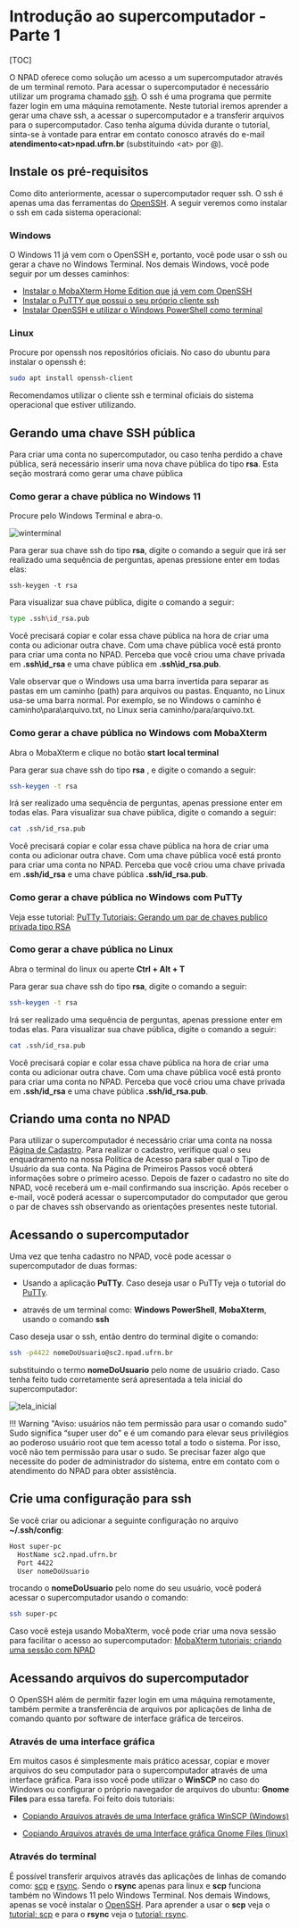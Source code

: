 # Introdução ao supercomputador - Parte&nbsp;1

[TOC]

O NPAD oferece como solução um acesso a um supercomputador através de um terminal remoto. Para acessar o supercomputador é necessário utilizar um programa chamado [ssh](https://linuxcommand.org/lc3_man_pages/ssh1.html). O ssh é uma programa que permite fazer login em uma máquina remotamente. Neste tutorial iremos aprender a gerar uma chave ssh, a acessar o supercomputador e a transferir arquivos para o supercomputador. Caso tenha alguma dúvida durante o tutorial, sinta-se à vontade para entrar em contato conosco através do e-mail **atendimento\<at>npad.ufrn.br** (substituindo \<at> por @).

## Instale os pré-requisitos

Como dito anteriormente, acessar o supercomputador requer ssh. O ssh é apenas uma das ferramentas do [OpenSSH](https://www.openssh.com/). A seguir veremos como instalar o ssh em cada sistema operacional:

### Windows

O Windows 11 já vem com o OpenSSH e, portanto, você pode usar o ssh ou gerar a chave no Windows Terminal. Nos demais Windows, você pode seguir por um desses caminhos:

- [Instalar o MobaXterm Home Edition que já vem com OpenSSH](https://mobaxterm.mobatek.net/download-home-edition.html)
- [Instalar o PuTTY que possui o seu próprio cliente ssh](https://www.chiark.greenend.org.uk/~sgtatham/putty/latest.html)
- [Instalar OpenSSH e utilizar o Windows PowerShell como terminal](https://learn.microsoft.com/pt-br/windows-server/administration/openssh/openssh_install_firstuse)

### Linux

Procure por openssh nos repositórios oficiais. No caso do ubuntu para instalar o openssh é:

```bash
sudo apt install openssh-client
```

Recomendamos utilizar o cliente ssh e terminal oficiais do sistema operacional que estiver utilizando.

## Gerando uma chave SSH pública

Para criar uma conta no supercomputador, ou caso tenha perdido a chave pública, será necessário inserir uma nova chave pública do tipo **rsa**. Esta seção mostrará como gerar uma chave pública

### Como gerar a chave pública no Windows 11

Procure pelo Windows Terminal e abra-o.

![winterminal](../assets/superpc_introduction_part_1/winterminal.png)

Para gerar sua chave ssh do tipo **rsa**, digite o comando a seguir que irá ser realizado uma sequência de perguntas, apenas pressione enter em todas elas:

```
ssh-keygen -t rsa
```

Para visualizar sua chave pública, digite o comando a seguir:

```bash
type .ssh\id_rsa.pub
```

Você precisará copiar e colar essa chave pública na hora de criar uma conta ou adicionar outra chave. Com uma chave pública você está pronto para criar uma conta no NPAD. Perceba que você criou uma chave privada em **.ssh\id_rsa** e uma chave pública em **.ssh\id_rsa.pub**. 

Vale observar que o Windows usa uma barra invertida para separar as pastas em um caminho (path) para arquivos ou pastas. Enquanto, no Linux usa-se uma barra normal. Por exemplo, se no Windows o caminho é caminho\para\arquivo.txt, no Linux seria caminho/para/arquivo.txt.

### Como gerar a chave pública no Windows com MobaXterm

Abra o MobaXterm e clique no botão **start local terminal**

Para gerar sua chave ssh do tipo **rsa** , e digite o comando a seguir:

```bash
ssh-keygen -t rsa
```

Irá ser realizado uma sequência de perguntas, apenas pressione enter em todas elas. Para visualizar sua chave pública, digite o comando a seguir:

```bash
cat .ssh/id_rsa.pub
```

Você precisará copiar e colar essa chave pública na hora de criar uma conta ou adicionar outra chave. Com uma chave pública você está pronto para criar uma conta no NPAD. Perceba que você criou uma chave privada em **.ssh/id_rsa** e uma
chave pública **.ssh/id_rsa.pub**.

### Como gerar a chave pública no Windows com PuTTy

Veja esse tutorial: [PuTTy Tutoriais: Gerando um par de chaves publico privada tipo RSA](../beginner/putty_tutorial.md#gerando-um-par-de-chaves-publico-privada-tipo-rsa)

### Como gerar a chave pública no Linux

Abra o terminal do linux ou aperte **Ctrl + Alt + T**

Para gerar sua chave ssh do tipo **rsa**, digite o comando a seguir:

```bash
ssh-keygen -t rsa
```

Irá ser realizado uma sequência de perguntas, apenas pressione enter em todas elas. Para visualizar sua chave pública, digite o comando a seguir:

```bash
cat .ssh/id_rsa.pub
```

Você precisará copiar e colar essa chave pública na hora de criar uma conta ou adicionar outra chave. Com uma chave pública você está pronto para criar uma conta no NPAD. Perceba que você criou uma chave privada em **.ssh/id_rsa** e uma
chave pública **.ssh/id_rsa.pub**.

## Criando uma conta no NPAD

Para utilizar o supercomputador é necessário criar uma conta na nossa [Página de Cadastro](http://npad.ufrn.br/primeirospassos.php). Para realizar o cadastro, verifique qual o seu enquadramento na nossa Política de Acesso para saber qual o Tipo de Usuário da sua conta. Na Página de Primeiros Passos você obterá informações sobre o primeiro acesso. Depois de fazer o cadastro no site do NPAD, você receberá um e-mail confirmando sua inscrição. Após receber o e-mail, você poderá acessar o supercomputador do computador que gerou o par de chaves ssh observando as orientações presentes neste tutorial.

## Acessando o supercomputador

Uma vez que tenha cadastro no NPAD, você pode acessar o supercomputador de
duas formas:

- Usando a aplicação **PuTTy**. Caso deseja usar o PuTTy veja o tutorial do [PuTTy](../beginner/putty_tutorial.md#acessando-o-supercomputador-atraves-do-putty). 

- através de um terminal como: **Windows PowerShell**, **MobaXterm**, usando o comando **ssh**

Caso deseja usar o ssh, então dentro do terminal digite o comando:

```bash
ssh -p4422 nomeDoUsuario@sc2.npad.ufrn.br
```

substituindo o termo **nomeDoUsuario** pelo nome de usuário criado. Caso tenha feito tudo corretamente será apresentada a tela inicial do supercomputador:

![tela_inicial](../assets/superpc_introduction_part_1/tela_inicial.png)


!!! Warning "Aviso: usuários não tem permissão para usar o comando sudo"  
    Sudo significa “super user do” e é um comando para elevar seus privilégios ao poderoso usuário root que tem acesso total a todo o sistema. Por isso, você não tem permissão para usar o sudo.
    Se precisar fazer algo que necessite do poder de administrador do sistema, entre em contato com o atendimento do NPAD para obter assistência.

## Crie uma configuração para ssh

Se você criar ou adicionar a seguinte configuração no arquivo **~/.ssh/config**:

```bash
Host super-pc
  HostName sc2.npad.ufrn.br
  Port 4422
  User nomeDoUsuario
```

trocando o **nomeDoUsuario** pelo nome do seu usuário, você poderá acessar o supercomputador usando o comando:

```bash
ssh super-pc
```

Caso você esteja usando MobaXterm, você pode criar uma nova sessão para facilitar
o acesso ao supercomputador: [MobaXterm tutoriais: criando uma sessão com NPAD](../beginner/mobaxterm_tutorial.md)

## Acessando arquivos do supercomputador

O OpenSSH além de permitir fazer login em uma máquina remotamente, também
permite a transferência de arquivos por aplicações de linha de comando
quanto por software de interface gráfica de terceiros.

### Através de uma interface gráfica

Em muitos casos é simplesmente mais prático acessar, copiar e mover arquivos
do seu computador para o supercomputador através de uma interface gráfica.
Para isso você pode utilizar o **WinSCP** no caso do Windows ou configurar o
próprio navegador de arquivos do ubuntu: **Gnome Files** para essa tarefa.
Foi feito dois tutoriais:

- [Copiando Arquivos através de uma Interface gráfica WinSCP (Windows)](../beginner/winscp_tutorial.md)

- [Copiando Arquivos através de uma Interface gráfica Gnome Files (linux)](../beginner/gnome_files.md)

### Através do terminal

É possível transferir arquivos através das aplicações de linhas de comando como:
[scp](https://linux.die.net/man/1/scp) e [rsync](https://linux.die.net/man/1/rsync). Sendo o **rsync** apenas para linux e **scp** funciona também no Windows 11 pelo Windows Terminal. Nos demais Windows,  apenas se você instalar o [OpenSSH](https://learn.microsoft.com/pt-br/windows-server/administration/openssh/openssh_install_firstuse). Para aprender a usar o **scp** veja o [tutorial: scp](../beginner/scp_tutorial.md) e para o **rsync** veja o [tutorial: rsync](../beginner/rsync_tutorial.md).
